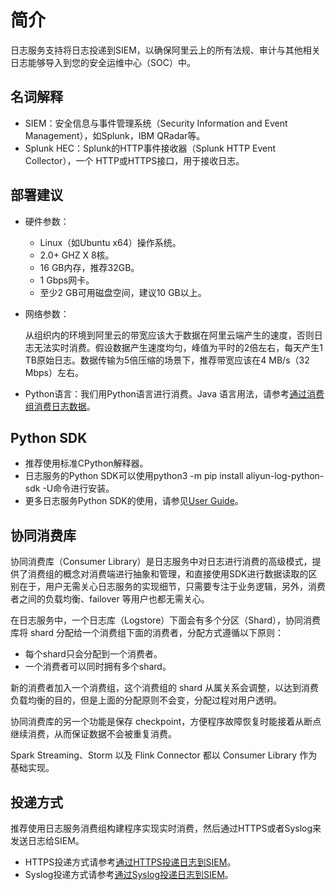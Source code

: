 # 简介

日志服务支持将日志投递到SIEM，以确保阿里云上的所有法规、审计与其他相关日志能够导入到您的安全运维中心（SOC）中。

## 名词解释

-   SIEM：安全信息与事件管理系统（Security Information and Event Management），如Splunk，IBM QRadar等。
-   Splunk HEC：Splunk的HTTP事件接收器（Splunk HTTP Event Collector），一个 HTTP或HTTPS接口，用于接收日志。

## 部署建议

-   硬件参数：
    -   Linux（如Ubuntu x64）操作系统。
    -   2.0+ GHZ X 8核。
    -   16 GB内存，推荐32GB。
    -   1 Gbps网卡。
    -   至少2 GB可用磁盘空间，建议10 GB以上。
-   网络参数：

    从组织内的环境到阿里云的带宽应该大于数据在阿里云端产生的速度，否则日志无法实时消费。假设数据产生速度均匀，峰值为平时的2倍左右，每天产生1 TB原始日志。数据传输为5倍压缩的场景下，推荐带宽应该在4 MB/s（32 Mbps）左右。

-   Python语言：我们用Python语言进行消费。Java 语言用法，请参考[通过消费组消费日志数据](/intl.zh-CN/消费与投递/实时消费/多语言应用/消费组消费/通过消费组消费日志数据.md)。

## Python SDK

-   推荐使用标准CPython解释器。
-   日志服务的Python SDK可以使用python3 -m pip install aliyun-log-python-sdk -U命令进行安装。
-   更多日志服务Python SDK的使用，请参见[User Guide](https://github.com/aliyun/aliyun-log-python-sdk/blob/master/README.md)。

## 协同消费库

协同消费库（Consumer Library）是日志服务中对日志进行消费的高级模式，提供了消费组的概念对消费端进行抽象和管理，和直接使用SDK进行数据读取的区别在于，用户无需关心日志服务的实现细节，只需要专注于业务逻辑，另外，消费者之间的负载均衡、failover 等用户也都无需关心。

在日志服务中，一个日志库（Logstore）下面会有多个分区（Shard），协同消费库将 shard 分配给一个消费组下面的消费者，分配方式遵循以下原则：

-   每个shard只会分配到一个消费者。
-   一个消费者可以同时拥有多个shard。

新的消费者加入一个消费组，这个消费组的 shard 从属关系会调整，以达到消费负载均衡的目的，但是上面的分配原则不会变，分配过程对用户透明。

协同消费库的另一个功能是保存 checkpoint，方便程序故障恢复时能接着从断点继续消费，从而保证数据不会被重复消费。

Spark Streaming、Storm 以及 Flink Connector 都以 Consumer Library 作为基础实现。

## 投递方式

推荐使用日志服务消费组构建程序实现实时消费，然后通过HTTPS或者Syslog来发送日志给SIEM。

-   HTTPS投递方式请参考[通过HTTPS投递日志到SIEM](/intl.zh-CN/消费与投递/实时消费/第三方软件/通过HTTPS投递日志到SIEM.md)。
-   Syslog投递方式请参考[通过Syslog投递日志到SIEM](/intl.zh-CN/消费与投递/实时消费/第三方软件/通过Syslog投递日志到SIEM.md)。

